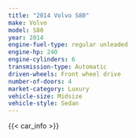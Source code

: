 ```yaml
---
title: "2014 Volvo S80"
make: Volvo
model: S80
year: 2014
engine-fuel-type: regular unleaded
engine-hp: 240
engine-cylinders: 6
transmission-type: Automatic
driven-wheels: Front wheel drive
number-of-doors: 4
market-category: Luxury
vehicle-size: Midsize
vehicle-style: Sedan
---
```


{{< car_info >}}

